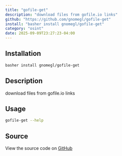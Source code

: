 ```yaml
---
title: "gofile-get"
description: "download files from gofile.io links"
github: "https://github.com/gnomegl/gofile-get"
install: "basher install gnomegl/gofile-get"
category: "osint"
date: 2025-09-09T23:27:23-04:00
---
```


## Installation

```bash
basher install gnomegl/gofile-get
```

## Description

download files from gofile.io links

## Usage

```bash
gofile-get --help
```

## Source

View the source code on [GitHub](https://github.com/gnomegl/gofile-get)
